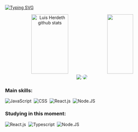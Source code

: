 


[![Typing SVG](https://readme-typing-svg.herokuapp.com/?color=FFD700&size=35&center=true&vCenter=true&width=1000&lines=Hi👋+I'm+Luis+Herdeth;Web+Developer👨‍💻)](https://git.io/typing-svg)


<div align="center">  
  <img width="49%" height="195px" src="https://github-readme-stats.vercel.app/api?username=luisherdeth2020&include_all_commits=true&show_icons=true&count_private=true&hide_border=true&title_color=efbf2e&icon_color=efbf2e&text_color=c9d1d9&bg_color=0d1117" alt="Luis Herdeth github stats" /> 
  <img width="41%" height="195px" src="https://github-readme-stats.vercel.app/api/top-langs/?username=luisherdeth2020&layout=compact&hide_border=true&title_color=efbf2e&text_color=efbf2e&bg_color=0d1117" />
</div>

<div align="center"> 
<a href = "mailto:luis.herdeth@gmail.com"> <img src="https://img.shields.io/badge/-Gmail-%23333?style=for-the-badge&logo=gmail&logoColor=white" target="_blank"></a>
<a href="https://www.linkedin.com/in/luis-herdeth" target="_blank"><img src="https://img.shields.io/badge/-LinkedIn-%230077B5?style=for-the-badge&logo=linkedin&logoColor=white" style="border-radius: 30px" target="_blank"></a> 
 </div>
 
 ### Main skills:
![JavaScript](https://img.shields.io/badge/-JavaScript-0D1117?style=for-the-badge&logo=javascript&labelColor=0D1117)&nbsp;
![CSS](https://img.shields.io/badge/-CSS-0D1117?style=for-the-badge&logo=CSS3&logoColor=1572B6&labelColor=0D1117)&nbsp;
![React.js](https://img.shields.io/badge/-React.js-0D1117?style=for-the-badge&logo=react&labelColor=0D1117)&nbsp;
![Node.JS](https://img.shields.io/badge/-Node.JS-0D1117?style=for-the-badge&logo=node.js&labelColor=0D1117&textColor=0D1117)&nbsp;


### Studying in this moment:

![React.js](https://img.shields.io/badge/-React.js-0D1117?style=for-the-badge&logo=react&labelColor=0D1117)&nbsp;
![Typescript](https://img.shields.io/badge/-JavaScript-0D1117?style=for-the-badge&logo=javascript&labelColor=0D1117&textColor=0D1117)&nbsp;
![Node.JS](https://img.shields.io/badge/-Node.JS-0D1117?style=for-the-badge&logo=node.js&labelColor=0D1117&textColor=0D1117)&nbsp;

<!-- <div align="center">
<br><p align="centre"><b>Visitors Count</b></p>  
<p align="center"><img align="center" src="https://profile-counter.glitch.me/{carolbarbosa101}/count.svg" /></p> 
<br>
</div> -->

<!-- <img width=100% src="https://capsule-render.vercel.app/api?type=waving&color=ff91a4&height=120&section=footer"/> -->
